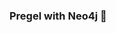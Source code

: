### Pregel with Neo4j 🚀



































































































































 





















































































































































































































